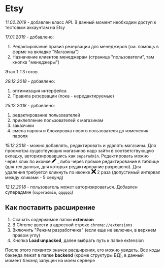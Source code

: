 # Etsy

_11.02.2019_ - добавлен класс API. 
В данный момент необходим доступ к тестовым аккаунтам на Etsy

_17.01.2019_ - добавлено:
1. Редактирование правил резервации для менеджеров 
(см. помощь в форме на вкладке "Магазины")
2. Назначение клиентов менеджерам 
(страница "пользователи", там кнопка "менеджеры")

Этап 1 ТЗ готов. 

_29.12.2018_ - добавлено:
1. оптимизация интерфейса
2. Правила резервации (пока - нередактируемые)

_25.12.2018_ - добавлено:
1. редактирование пользователей
2. приклепление пользователей к магазинам
3. заказчики
4. смена пароля и блокировка нового пользователя до изменения
пароля 

_15.12.2018_ - можно добавлять, редактировать и удалять
магазины. Для просмотра существующих магазинов надо зайти
в соответствующую вкладку, авторизировавшись как `superadmin`.
Редактировать можно через клик по иконке
<img src="./extension/css/img/pencil.svg" width=15>
, либо через прямое
редактирование в таблице (для тех данных, для которых 
редактирование разрешено). Для удаления требуется кликнуть по
иконке
<img src="./extension/css/img/delete.svg" width=15>
2 раза (допустимый интервал между кликами - 5 секунд) 

_12.12.2018_ - пользователь может авторизироваться. 
Добавлен суперадмин (`superadmin`, `qqqqqq`)

## Как поставить расширение
1. Скачать содержимое папки **extension**
1. В Chrome ввести в адресной строке `chrome://extensions`
1. Включить "Режим разработчика" (если еще не включен, в верхнем правом углу)
1. Кнопка **Load unpacked**, далее выбрать путь к папке extension

После этого появится значек расширения, его можно увидеть.
Все коды бэкэнда лежат в папке **backend** 
(кроме структуры БД), в данный момент бэкэнд 
запущен на моем сервере